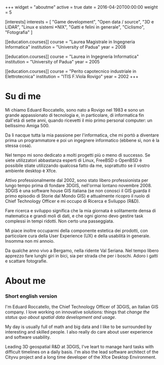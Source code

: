 +++
widget = "aboutme"
active = true
date = 2016-04-20T00:00:00
weight = 5

[interests]
  interests = [
    "Game development",
    "Open data / source",
    "3D e LIDAR",
    "Linux e sistemi *NIX",
    "Gatti e felini in generale",
    "Ciclismo",
    "Fotografia"
  ]

[[education.courses]]
  course = "Laurea Magistrale in Ingegneria Informatica"
  institution = "University of Padua"
  year = 2008

[[education.courses]]
  course = "Laurea in Ingegneria Informatica"
  institution = "University of Padua"
  year = 2005

[[education.courses]]
  course = "Perito capotecnico industriale in Elettrotecnica"
  institution = "ITIS F.Viola Rovigo"
  year = 2002
+++

# Su di me

Mi chiamo Eduard Roccatello, sono nato a Rovigo nel 1983 e sono un grande appassionato di tecnologia e, in particolare, di informatica fin dall'età di sette anni, quando ricevetti il mio primo personal computer: un bellissimo Amiga 500.

Da lì nacque tutta la mia passione per l'informatica, che mi portò a diventare prima un programmatore e poi un ingegnere informatico (ebbene sì, non è la stessa cosa).

Nel tempo mi sono dedicato a molti progetti più o meno di successo. Se siete utilizzatori abbastanza esperti di Linux, FreeBSD o OpenBSD è possibile stiate utilizzando qualcosa fatto da me, soprattutto se il vostro ambiente desktop è Xfce.

Attivo professionalmente dal 2002, sono stato libero professionista per lungo tempo prima di fondare 3DGIS, nell'ormai lontano novembre 2008.
3DGIS è una software house GIS italiana (se non conosci il GIS guarda il primo episodio di Storie dal Mondo GIS) e attualmente ricopro il ruolo di Chief Technology Officer e mi occupo di Ricerca e Sviluppo (R&D).

Fare ricerca e sviluppo significa che la mia giornata è solitamente densa di matematica e grandi moli di dati, e che ogni giorno devo gestire task complessi in tempi ridotti. Non certo una passeggiata.

Mi piace inoltre occuparmi della componente estetica dei prodotti, con particolare cura della User Experience (UX) e della usabilità in generale. Insomma non mi annoio.

Da qualche anno vivo a Bergamo, nella ridente Val Seriana. Nel tempo libero apprezzo fare lunghi giri in bici, sia per strada che per i boschi. Adoro i gatti e scattare fotografie.

# About me

### Short english version

I'm Eduard Roccatello, the Chief Technology Officer of 3DGIS, an Italian GIS company.
I love working on innovative solutions: things that _change the status quo about spatial data development and usage_.

My day is usually full of math and big data and I like to be surrounded by interesting and skilled people. I also really do care about user experience and software usability.

Leading 3D geospatial R&D at 3DGIS, I've leart to manage hard tasks with difficult timelines on a daily basis.
I'm also the lead software architect of the Cityvu project and a long time developer of the Xfce Desktop Environment.
